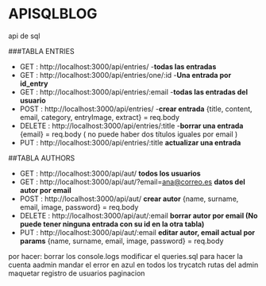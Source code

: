 # APISQLBLOG
api de sql


###TABLA ENTRIES
- GET : http://localhost:3000/api/entries/   -**todas las entradas**
- GET : http://localhost:3000/api/entries/one/:id   -**Una entrada por id_entry**
- GET : http://localhost:3000/api/entries/:email   -**todas las entradas del usuario**
- POST : http://localhost:3000/api/entries/    -**crear entrada**
{title, content, email, category, entryImage, extract} = req.body
- DELETE : http://localhost:3000/api/entries/:title   -**borrar una entrada**
{email} = req.body  ( no puede haber dos títulos iguales por email )
- PUT : http://localhost:3000/api/entries/:title **actualizar una entrada**

##TABLA AUTHORS 
- GET : http://localhost:3000/api/aut/   **todos los usuarios**
- GET : http://localhost:3000/api/aut/?email=ana@correo.es **datos del autor por email**
- POST : http://localhost:3000/api/aut/ **crear autor**
{name, surname, email, image, password} = req.body
- DELETE : http://localhost:3000/api/aut/:email **borrar autor por email (No puede tener ninguna entrada con su id en la otra tabla)**
- PUT : http://localhost:3000/api/aut/:email **editar autor, email actual por params**
{name, surname, email, image, password} = req.body




por hacer:
borrar los console.logs
modificar el queries.sql para hacer la cuenta aadmin
mandar el error en azul en todos los trycatch
rutas del admin
maquetar
registro de usuarios
paginacion


